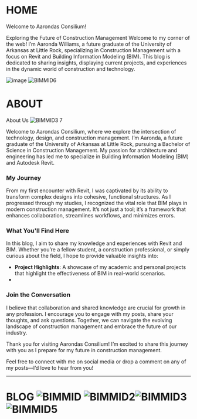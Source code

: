 # HOME 
Welcome to Aarondas Consilium! 

Exploring the Future of Construction Management
Welcome to my corner of the web! I’m Aaronda Williams, a future graduate of the University of Arkansas at Little Rock, specializing in Construction Management with a focus on Revit and Building Information Modeling (BIM). This blog is dedicated to sharing insights, displaying current projects, and experiences in the dynamic world of construction and technology. 





![image](https://github.com/user-attachments/assets/f77be4a6-c1ec-41c6-95b1-e14de0398080)
![BIMMID6](https://github.com/user-attachments/assets/86101b7f-d4f5-49da-8f95-e71f7a69acea)



# ABOUT	
About Us
![BIMMID3 7](https://github.com/user-attachments/assets/2315bbea-4c69-4f81-aebe-aeff4369f302)



Welcome to Aarondas Consilium, where we explore the intersection of technology, design, and construction management. I’m Aaronda, a future graduate of the University of Arkansas at Little Rock, pursuing a Bachelor of Science in Construction Management. My passion for architecture and engineering has led me to specialize in Building Information Modeling (BIM) and Autodesk Revit.

### My Journey

From my first encounter with Revit, I was captivated by its ability to transform complex designs into cohesive, functional structures. As I progressed through my studies, I recognized the vital role that BIM plays in modern construction management. It’s not just a tool; it’s a framework that enhances collaboration, streamlines workflows, and minimizes errors.

### What You'll Find Here

In this blog, I aim to share my knowledge and experiences with Revit and BIM. Whether you’re a fellow student, a construction professional, or simply curious about the field, I hope to provide valuable insights into:


- **Project Highlights**: A showcase of my academic and personal projects that highlight the effectiveness of BIM in real-world scenarios.
-

### Join the Conversation

I believe that collaboration and shared knowledge are crucial for growth in any profession. I encourage you to engage with my posts, share your thoughts, and ask questions. Together, we can navigate the evolving landscape of construction management and embrace the future of our industry.

Thank you for visiting Aarondas Consilium! I’m excited to share this journey with you as I prepare for my future in construction management. 

Feel free to connect with me on social media or drop a comment on any of my posts—I’d love to hear from you!

---

# BLOG ![BIMMID](https://github.com/user-attachments/assets/e9a4fa66-f0c8-486a-9cc0-1da68737b19c) ![BIMMID2](https://github.com/user-attachments/assets/2f4dab9b-0289-4994-a3b7-5d0914009fbf)![BIMMID3](https://github.com/user-attachments/assets/f7ff7833-84d2-4043-8ef6-332b1e1a6ebb)![BIMMID5](https://github.com/user-attachments/assets/fec3ae0f-9c8d-4428-82af-136d373801ac)



